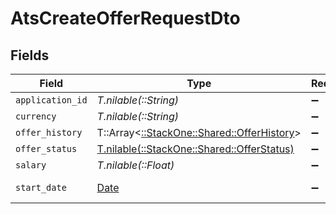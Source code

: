 # AtsCreateOfferRequestDto


## Fields

| Field                                                                             | Type                                                                              | Required                                                                          | Description                                                                       | Example                                                                           |
| --------------------------------------------------------------------------------- | --------------------------------------------------------------------------------- | --------------------------------------------------------------------------------- | --------------------------------------------------------------------------------- | --------------------------------------------------------------------------------- |
| `application_id`                                                                  | *T.nilable(::String)*                                                             | :heavy_minus_sign:                                                                | N/A                                                                               |                                                                                   |
| `currency`                                                                        | *T.nilable(::String)*                                                             | :heavy_minus_sign:                                                                | N/A                                                                               |                                                                                   |
| `offer_history`                                                                   | T::Array<[::StackOne::Shared::OfferHistory](../../models/shared/offerhistory.md)> | :heavy_minus_sign:                                                                | N/A                                                                               |                                                                                   |
| `offer_status`                                                                    | [T.nilable(::StackOne::Shared::OfferStatus)](../../models/shared/offerstatus.md)  | :heavy_minus_sign:                                                                | N/A                                                                               |                                                                                   |
| `salary`                                                                          | *T.nilable(::Float)*                                                              | :heavy_minus_sign:                                                                | N/A                                                                               |                                                                                   |
| `start_date`                                                                      | [Date](https://ruby-doc.org/stdlib-2.6.1/libdoc/date/rdoc/Date.html)              | :heavy_minus_sign:                                                                | Date of creation                                                                  | 2021-01-01T01:01:01.000Z                                                          |
